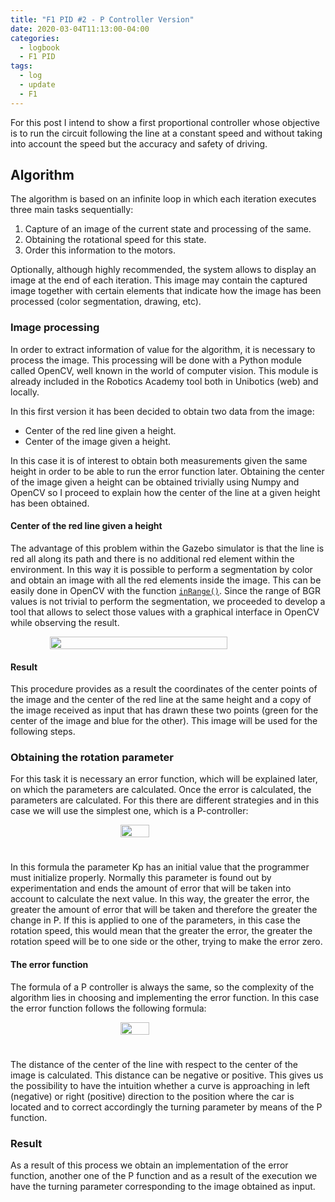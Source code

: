 ```yaml
---
title: "F1 PID #2 - P Controller Version"
date: 2020-03-04T11:13:00-04:00
categories:
  - logbook
  - F1 PID
tags:
  - log
  - update
  - F1
---
```


For this post I intend to show a first proportional controller whose objective is to run the circuit following the line at a constant speed and without taking into account the speed but the accuracy and safety of driving.

## Algorithm

The algorithm is based on an infinite loop in which each iteration executes three main tasks sequentially:

1. Capture of an image of the current state and processing of the same.
2. Obtaining the rotational speed for this state.
3. Order this information to the motors.

Optionally, although highly recommended, the system allows to display an image at the end of each iteration. This image may contain
the captured image together with certain elements that indicate how the image has been processed (color segmentation, drawing, etc).

### Image processing

In order to extract information of value for the algorithm, it is necessary to process the image. This processing will be done with a Python module called OpenCV, well known in the world of computer vision. This module is already included in the Robotics Academy tool both in Unibotics (web) and locally.

In this first version it has been decided to obtain two data from the image:
- Center of the red line given a height.
- Center of the image given a height.

In this case it is of interest to obtain both measurements given the same height in order to be able to run the error function later. Obtaining the center of the image given a height can be obtained trivially using Numpy and OpenCV so I proceed to explain how the center of the line at a given height has been obtained.

#### Center of the red line given a height

The advantage of this problem within the Gazebo simulator is that the line is red all along its path and there is no additional red element within the environment. In this way it is possible to perform a segmentation by color and obtain an image with all the red elements inside the image. This can be easily done in OpenCV with the function [`inRange()`](https://docs.opencv.org/3.4/da/d97/tutorial_threshold_inRange.html). Since the range of BGR values is not trivial to perform the segmentation, we proceeded to develop a tool that allows to select those values with a graphical interface in OpenCV while observing the result. 

<div style="display: flex">
  <img src="{{site.site_url}}/assets/images/color-segmentation.png" width="75%" style="margin: auto">
</div>

#### Result

This procedure provides as a result the coordinates of the center points of the image and the center of the red line at the same height and a copy of the image received as input that has drawn these two points (green for the center of the image and blue for the other). This image will be used for the following steps.

### Obtaining the rotation parameter

For this task it is necessary an error function, which will be explained later, on which the parameters are calculated. Once the error is calculated, the parameters are calculated. For this there are different strategies and in this case we will use the simplest one, which is a P-controller:

<div style="display: flex; padding-bottom: 25px">
  <img src="{{site.site_url}}/assets/equations/p-equation.png" width="30%" style="margin: auto">
</div>

In this formula the parameter Kp has an initial value that the programmer must initialize properly. Normally this parameter is found out by experimentation and ends the amount of error that will be taken into account to calculate the next value. In this way, the greater the error, the greater the amount of error that will be taken and therefore the greater the change in P. If this is applied to one of the parameters, in this case the rotation speed, this would mean that the greater the error, the greater the rotation speed will be to one side or the other, trying to make the error zero.

#### The error function

The formula of a P controller is always the same, so the complexity of the algorithm lies in choosing and implementing the error function. In this case the error function follows the following formula: 

<div style="display: flex; padding-bottom: 25px">
  <img src="{{site.site_url}}/assets/equations/p-error.png" width="30%" style="margin: auto; ">
</div>

The distance of the center of the line with respect to the center of the image is calculated. This distance can be negative or positive. This gives us the possibility to have the intuition whether a curve is approaching in left (negative) or right (positive) direction to the position where the car is located and to correct accordingly the turning parameter by means of the P function.

### Result 

As a result of this process we obtain an implementation of the error function, another one of the P function and as a result of the execution we have the turning parameter corresponding to the image obtained as input.